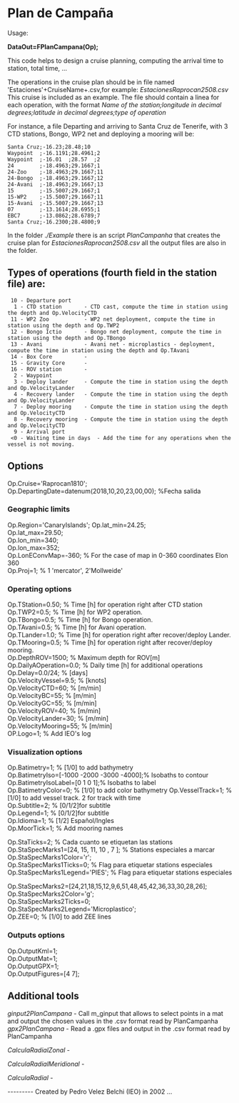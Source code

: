 # Plan de Campaña

Usage:

**DataOut=FPlanCampana(Op);**

This code helps to design a cruise planning, computing the arrival time to station, total time, ... 

The operations in the cruise plan should be in file named 'Estaciones'+CruiseName+.csv,for example: *EstacionesRaprocan2508.csv* This cruise is included as an example.
The file should contain a linea for each operation, with the format  *Name of the station;longitude in decimal degrees;latitude in decimal degrees;type of operation*

For instance, a file Departing and arriving to Santa Cruz de Tenerife, with 3 CTD stations, Bongo, WP2 net and deploying a mooring will be:

```
Santa Cruz;-16.23;28.48;10
Waypoint  ;-16.1191;28.4961;2
Waypoint  ;-16.01  ;28.57  ;2
24        ;-18.4963;29.1667;1
24-Zoo    ;-18.4963;29.1667;11
24-Bongo  ;-18.4963;29.1667;12
24-Avani  ;-18.4963;29.1667;13
15        ;-15.5007;29.1667;1
15-WP2    ;-15.5007;29.1667;11
15-Avani  ;-15.5007;29.1667;13
07        ;-13.1614;28.6955;1
EBC7      ;-13.0862;28.6789;7
Santa Cruz;-16.2300;28.4800;9
```

In the folder *./Example* there is an script *PlanCampanha* that creates the cruise plan for *EstacionesRaprocan2508.csv* all the output files are also in the folder.

## Types of operations (fourth field in the station file) are:

```
 10 - Departure port  
  1 - CTD station       - CTD cast, compute the time in station using the depth and Op.VelocityCTD  
 11 - WP2 Zoo           - WP2 net deployment, compute the time in station using the depth and Op.TWP2  
 12 - Bongo Ictio       - Bongo net deployment, compute the time in station using the depth and Op.TBongo  
 13 - Avani             - Avani net - microplastics - deployment, compute the time in station using the depth and Op.TAvani  
 14 - Box Core          -  
 15 - Gravity Core      -  
 16 - ROV station       -  
  2 - Waypoint  
  3 - Deploy lander     - Compute the time in station using the depth and Op.VelocityLander  
  4 - Recovery lander   - Compute the time in station using the depth and Op.VelocityLander  
  7 - Deploy mooring    - Compute the time in station using the depth and Op.VelocityCTD  
  8 - Recovery mooring  - Compute the time in station using the depth and Op.VelocityCTD  
  9 - Arrival port  
 <0 - Waiting time in days  - Add the time for any operations when the vessel is not moving. 

```

## Options

Op.Cruise='Raprocan1810'; 
Op.DepartingDate=datenum(2018,10,20,23,00,00); %Fecha salida

### Geographic limits 

Op.Region='CanaryIslands'; 
Op.lat_min=24.25;  
Op.lat_max=29.50;  
Op.lon_min=340;  
Op.lon_max=352;  
Op.LonEConvMap=-360;      % For the case of map in 0-360 coordinates Elon 360  
Op.Proj=1;                % 1 'mercator', 2'Mollweide'  

### Operating options

Op.TStation=0.50;         % Time [h] for operation right after CTD station  
Op.TWP2=0.5;              % Time [h] for WP2 operation.  
Op.TBongo=0.5;            % Time [h] for Bongo operation.  
Op.TAvani=0.5;            % Time [h] for Avani operation.  
Op.TLander=1.0;           % Time [h] for operation right after recover/deploy Lander.  
Op.TMooring=0.5;          % Time [h] for operation right after recover/deploy mooring.  
Op.DepthROV=1500;         % Maximum depth for ROV[m]  
Op.DailyAOperation=0.0;   % Daily time [h] for additional operations  
Op.Delay=0.0/24;          % [days]  
Op.VelocityVessel=9.5;    % [knots]  
Op.VelocityCTD=60;        % [m/min]  
Op.VelocityBC=55;         % [m/min]  
Op.VelocityGC=55;         % [m/min]  
Op.VelocityROV=40;        % [m/min]  
Op.VelocityLander=30;     % [m/min]  
Op.VelocityMooring=55;    % [m/min]  
OP.Logo=1;                % Add IEO's log

### Visualization options

Op.Batimetry=1;           % [1/0] to add bathymetry  
Op.BatimetryIso=[-1000 -2000 -3000 -4000];% Isobaths to contour  
Op.BatimetryIsoLabel=[0 1 0 1];% Isobaths to label  
Op.BatimetryColor=0;      % [1/0] to add color bathymetry
Op.VesselTrack=1;         % [1/0] to add vessel track. 2 for track with time  
Op.Subtitle=2;            % [0/1/2]for subtitle  
Op.Legend=1;              % [0/1/2]for subtitle  
Op.Idioma=1;              % [1/2] Español/Ingles  
Op.MoorTick=1;            % Add mooring names 

Op.StaTicks=2;            % Cada cuanto se etiquetan las stations  
Op.StaSpecMarks1=[24, 15, 11, 10 , 7 ];    % Stations especiales a marcar  
Op.StaSpecMarks1Color='r';  
Op.StaSpecMarks1Ticks=0;  % Flag para etiquetar stations especiales  
Op.StaSpecMarks1Legend='PIES'; % Flag para etiquetar stations especiales  

Op.StaSpecMarks2=[24,21,18,15,12,9,6,51,48,45,42,36,33,30,28,26];  
Op.StaSpecMarks2Color='g';  
Op.StaSpecMarks2Ticks=0;  
Op.StaSpecMarks2Legend='Microplastico';  
Op.ZEE=0;                 % [1/0] to add ZEE lines

### Outputs options

Op.OutputKml=1;  
Op.OutputMat=1;  
Op.OutputGPX=1;  
Op.OutputFigures=[4 7];   

## Additional tools

*ginput2PlanCampana* - Call m_ginput that allows to select points in a mat and output the chosen values in the .csv format read by PlanCampanha 
*gpx2PlanCampana* - Read a .gpx files and output in the .csv format read by PlanCampanha 

*CalculaRadialZonal* - 

*CalculaRadialMeridional* - 

*CalculaRadial* - 

--------- Created by Pedro Velez Belchi (IEO) in 2002 ... 